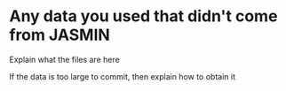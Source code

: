 # Any data you used that didn't come from JASMIN

Explain what the files are here

If the data is too large to commit, then explain how to obtain it
